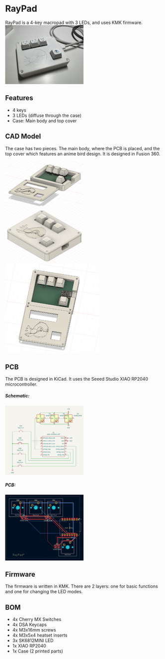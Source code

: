 # RayPad
RayPad is a 4-key macropad with 3 LEDs, and uses KMK firmware.
<img src="assets/assembled_raypad.JPG" width="50%" alt="assembled raypad"/>

## Features
* 4 keys
* 3 LEDs (diffuse through the case)
* Case: Main body and top cover

## CAD Model
The case has two pieces. The main body, where the PCB is placed, and the top cover which features an anime bird design. It is designed in Fusion 360.

<img src="assets/cad_open.png" width="50%" alt="RayPad CAD Main Body"/>
<img src="assets/cad_closed.png" width="50%" alt="RayPad CAD Main Body"/>
<img src="assets/cad_top.png" width="60%" alt="RayPad CAD Main Body"/>

## PCB
The PCB is designed in KiCad. It uses the Seeed Studio XIAO RP2040 microcontroller.

##### Schematic:
<img src="assets/sch.png" width="50%" alt="RayPad Schematic"/>

##### PCB:
<img src="assets/pcb.png" width="50%" alt="RayPad PCB"/>

## Firmware
The firmware is written in KMK. There are 2 layers: one for basic functions and one for changing the LED modes.

## BOM
* 4x Cherry MX Switches
* 4x DSA Keycaps
* 4x M3x16mm screws
* 4x M3x5x4 heatset inserts
* 3x SK6812MINI LED
* 1x XIAO RP2040
* 1x Case (2 printed parts)
